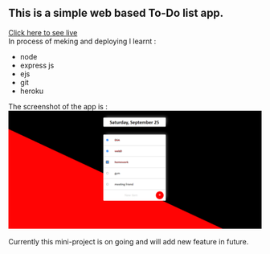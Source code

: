 ## This is a simple web based To-Do list app.

<!-- http://github.com - automatic! -->
[Click here to see live](https://protected-everglades-63072.herokuapp.com/) <br>
In process of meking and deploying I learnt : <br>
* node
* express js
* ejs
* git
* heroku

The screenshot of the app is :
![screenshot](/public/images/ss.png)

Currently this mini-project is on going and will add new feature in future.